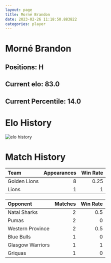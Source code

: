 ```yaml
---  
layout: page  
title: Morné Brandon  
date: 2023-02-26 11:18:50.883822  
categories: player  
---
```

# Morné Brandon

## Positions: H

## Current elo: 83.0

## Current Percentile: 14.0

# Elo History


![elo history](history_MornéBrandon.png)
# Match History


| Team         |   Appearances |   Win Rate |
|:-------------|--------------:|-----------:|
| Golden Lions |             8 |       0.25 |
| Lions        |             1 |       1    |

| Opponent         |   Matches |   Win Rate |
|:-----------------|----------:|-----------:|
| Natal Sharks     |         2 |        0.5 |
| Pumas            |         2 |        0   |
| Western Province |         2 |        0.5 |
| Blue Bulls       |         1 |        0   |
| Glasgow Warriors |         1 |        1   |
| Griquas          |         1 |        0   |